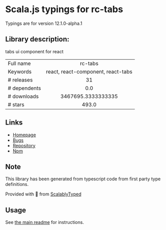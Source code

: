 
# Scala.js typings for rc-tabs

Typings are for version 12.1.0-alpha.1

## Library description:
tabs ui component for react

|                    |                 |
| ------------------ | :-------------: |
| Full name          | rc-tabs |
| Keywords           | react, react-component, react-tabs |
| # releases         | 31 |
| # dependents       | 0.0 |
| # downloads        | 3467695.3333333335 |
| # stars            | 493.0 |

## Links
- [Homepage](http://github.com/react-component/tabs)
- [Bugs](http://github.com/react-component/tabs/issues)
- [Repository](https://github.com/react-component/tabs)
- [Npm](https://www.npmjs.com/package/rc-tabs)
    


## Note
This library has been generated from typescript code from first party type definitions.

Provided with :purple_heart: from [ScalablyTyped](https://github.com/oyvindberg/ScalablyTyped)

## Usage
See [the main readme](../../readme.md) for instructions.


